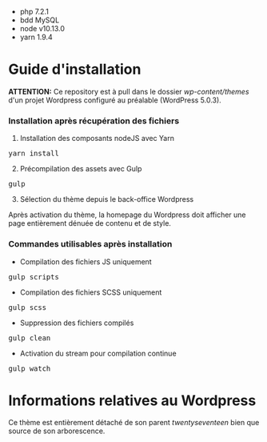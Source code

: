 * php 7.2.1
* bdd MySQL
* node v10.13.0
* yarn 1.9.4

# Guide d'installation

**ATTENTION:** Ce repository est à pull dans le dossier *wp-content/themes* d'un projet Wordpress configuré au préalable (WordPress 5.0.3).



### Installation après récupération des fichiers

1. Installation des composants nodeJS avec Yarn
<pre>yarn install</pre>

2. Précompilation des assets avec Gulp
<pre>gulp</pre>

3. Sélection du thème depuis le back-office Wordpress

Après activation du thème, la homepage du Wordpress doit afficher une page entièrement dénuée de contenu et de style.


### Commandes utilisables après installation

* Compilation des fichiers JS uniquement
<pre>gulp scripts</pre>

* Compilation des fichiers SCSS uniquement
<pre>gulp scss</pre>

* Suppression des fichiers compilés
<pre>gulp clean</pre>

* Activation du stream pour compilation continue
<pre>gulp watch</pre>



# Informations relatives au Wordpress

Ce thème est entièrement détaché de son parent *twentyseventeen* bien que source de son arborescence.
